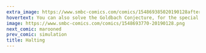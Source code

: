 ```yaml
---
extra_image: https://www.smbc-comics.com/comics/154869385020190128after.png
hovertext: You can also solve the Goldbach Conjecture, for the special case of only considering numbers arising before you beat the machine with a stick.
image: https://www.smbc-comics.com/comics/1548693770-20190128.png
next_comic: marooned
prev_comic: simulation
title: Halting
---
```


